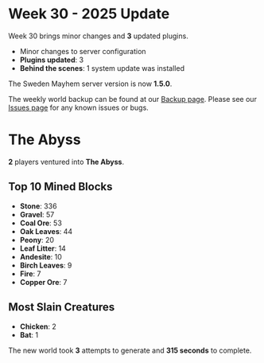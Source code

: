 # Week 30 - 2025 Update

Week 30 brings minor changes and **3** updated plugins.

- Minor changes to server configuration
- **Plugins updated**: 3
- **Behind the scenes**: 1 system update was installed

The Sweden Mayhem server version is now **1.5.0**.

The weekly world backup can be found at our [Backup page](/minecraft/backups).
Please see our [Issues page](/minecraft/issues) for any known issues or bugs.

# The Abyss
 
**2** players ventured into **The Abyss**.
 
## Top 10 Mined Blocks
- **Stone**: 336
- **Gravel**: 57
- **Coal Ore**: 53
- **Oak Leaves**: 44
- **Peony**: 20
- **Leaf Litter**: 14
- **Andesite**: 10
- **Birch Leaves**: 9
- **Fire**: 7
- **Copper Ore**: 7
 
## Most Slain Creatures
- **Chicken**: 2
- **Bat**: 1
 
The new world took **3** attempts to generate and **315 seconds** to complete.
 
